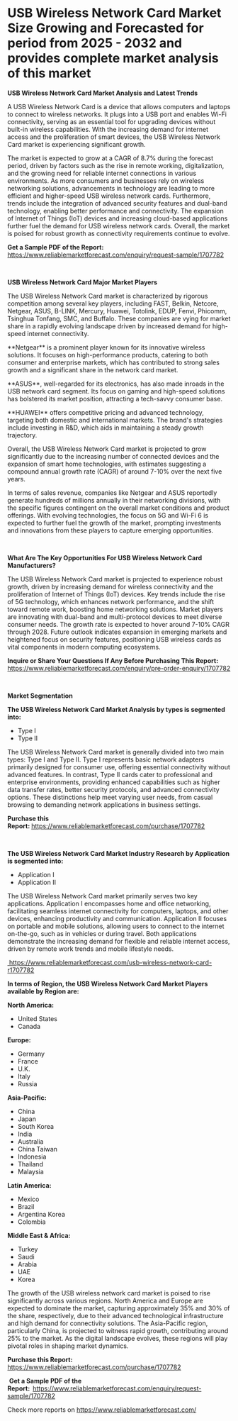 <p><h1>USB Wireless Network Card Market Size Growing and Forecasted for period from 2025 - 2032 and provides complete market analysis of this market</h1></p><p><strong>USB Wireless Network Card Market Analysis and Latest Trends</strong></p>
<p><p>A USB Wireless Network Card is a device that allows computers and laptops to connect to wireless networks. It plugs into a USB port and enables Wi-Fi connectivity, serving as an essential tool for upgrading devices without built-in wireless capabilities. With the increasing demand for internet access and the proliferation of smart devices, the USB Wireless Network Card market is experiencing significant growth.</p><p>The market is expected to grow at a CAGR of 8.7% during the forecast period, driven by factors such as the rise in remote working, digitalization, and the growing need for reliable internet connections in various environments. As more consumers and businesses rely on wireless networking solutions, advancements in technology are leading to more efficient and higher-speed USB wireless network cards. Furthermore, trends include the integration of advanced security features and dual-band technology, enabling better performance and connectivity. The expansion of Internet of Things (IoT) devices and increasing cloud-based applications further fuel the demand for USB wireless network cards. Overall, the market is poised for robust growth as connectivity requirements continue to evolve.</p></p>
<p><strong>Get a Sample PDF of the Report:&nbsp;</strong> <a href="https://www.reliablemarketforecast.com/enquiry/request-sample/1707782?utm_campaign=2808&utm_medium=2&utm_source=Github&utm_content=ia&utm_term=25032025&utm_id=usb-wireless-network-card">https://www.reliablemarketforecast.com/enquiry/request-sample/1707782</a></p>
<p>&nbsp;</p>
<p><strong>USB Wireless Network Card Major Market Players</strong></p>
<p><p>The USB Wireless Network Card market is characterized by rigorous competition among several key players, including FAST, Belkin, Netcore, Netgear, ASUS, B-LINK, Mercury, Huawei, Totolink, EDUP, Fenvi, Phicomm, Tsinghua Tonfang, SMC, and Buffalo. These companies are vying for market share in a rapidly evolving landscape driven by increased demand for high-speed internet connectivity.</p><p>**Netgear** is a prominent player known for its innovative wireless solutions. It focuses on high-performance products, catering to both consumer and enterprise markets, which has contributed to strong sales growth and a significant share in the network card market. </p><p>**ASUS**, well-regarded for its electronics, has also made inroads in the USB network card segment. Its focus on gaming and high-speed solutions has bolstered its market position, attracting a tech-savvy consumer base. </p><p>**HUAWEI** offers competitive pricing and advanced technology, targeting both domestic and international markets. The brand's strategies include investing in R&D, which aids in maintaining a steady growth trajectory.</p><p>Overall, the USB Wireless Network Card market is projected to grow significantly due to the increasing number of connected devices and the expansion of smart home technologies, with estimates suggesting a compound annual growth rate (CAGR) of around 7-10% over the next five years.</p><p>In terms of sales revenue, companies like Netgear and ASUS reportedly generate hundreds of millions annually in their networking divisions, with the specific figures contingent on the overall market conditions and product offerings. With evolving technologies, the focus on 5G and Wi-Fi 6 is expected to further fuel the growth of the market, prompting investments and innovations from these players to capture emerging opportunities.</p></p>
<p>&nbsp;</p>
<p><strong>What Are The Key Opportunities For USB Wireless Network Card Manufacturers?</strong></p>
<p><p>The USB Wireless Network Card market is projected to experience robust growth, driven by increasing demand for wireless connectivity and the proliferation of Internet of Things (IoT) devices. Key trends include the rise of 5G technology, which enhances network performance, and the shift toward remote work, boosting home networking solutions. Market players are innovating with dual-band and multi-protocol devices to meet diverse consumer needs. The growth rate is expected to hover around 7-10% CAGR through 2028. Future outlook indicates expansion in emerging markets and heightened focus on security features, positioning USB wireless cards as vital components in modern computing ecosystems.</p></p>
<p><strong>Inquire or Share Your Questions If Any Before Purchasing This Report:</strong> <a href="https://www.reliablemarketforecast.com/enquiry/pre-order-enquiry/1707782?utm_campaign=2808&utm_medium=2&utm_source=Github&utm_content=ia&utm_term=25032025&utm_id=usb-wireless-network-card">https://www.reliablemarketforecast.com/enquiry/pre-order-enquiry/1707782</a></p>
<p>&nbsp;</p>
<p><strong>Market Segmentation</strong></p>
<p><strong>The USB Wireless Network Card Market Analysis by types is segmented into:</strong></p>
<p><ul><li>Type I</li><li>Type II</li></ul></p>
<p><p>The USB Wireless Network Card market is generally divided into two main types: Type I and Type II. Type I represents basic network adapters primarily designed for consumer use, offering essential connectivity without advanced features. In contrast, Type II cards cater to professional and enterprise environments, providing enhanced capabilities such as higher data transfer rates, better security protocols, and advanced connectivity options. These distinctions help meet varying user needs, from casual browsing to demanding network applications in business settings.</p></p>
<p><strong>Purchase this Report:&nbsp;</strong><a href="https://www.reliablemarketforecast.com/purchase/1707782?utm_campaign=2808&utm_medium=2&utm_source=Github&utm_content=ia&utm_term=25032025&utm_id=usb-wireless-network-card">https://www.reliablemarketforecast.com/purchase/1707782</a></p>
<p>&nbsp;</p>
<p><strong>The USB Wireless Network Card Market Industry Research by Application is segmented into:</strong></p>
<p><ul><li>Application I</li><li>Application II</li></ul></p>
<p><p>The USB Wireless Network Card market primarily serves two key applications. Application I encompasses home and office networking, facilitating seamless internet connectivity for computers, laptops, and other devices, enhancing productivity and communication. Application II focuses on portable and mobile solutions, allowing users to connect to the internet on-the-go, such as in vehicles or during travel. Both applications demonstrate the increasing demand for flexible and reliable internet access, driven by remote work trends and mobile lifestyle needs.</p></p>
<p><a href="https://www.reliablemarketforecast.com/usb-wireless-network-card-r1707782?utm_campaign=2808&utm_medium=2&utm_source=Github&utm_content=ia&utm_term=25032025&utm_id=usb-wireless-network-card">&nbsp;https://www.reliablemarketforecast.com/usb-wireless-network-card-r1707782</a></p>
<p><strong>In terms of Region, the USB Wireless Network Card Market Players available by Region are:</strong></p>
<p>
    <p> <strong> North America: </strong>
        <ul>
            <li>United States</li>
            <li>Canada</li>
        </ul>
        </p> 
    <p> <strong> Europe: </strong>
        <ul>
            <li>Germany</li>
            <li>France</li>
            <li>U.K.</li>
            <li>Italy</li>
            <li>Russia</li>
        </ul>
        </p> 
    <p> <strong> Asia-Pacific: </strong>
        <ul>
            <li>China</li>
            <li>Japan</li>
            <li>South Korea</li>
            <li>India</li>
            <li>Australia</li>
            <li>China Taiwan</li>
            <li>Indonesia</li>
            <li>Thailand</li>
            <li>Malaysia</li>
        </ul>
        </p> 
    <p> <strong> Latin America: </strong>
        <ul>
            <li>Mexico</li>
            <li>Brazil</li>
            <li>Argentina Korea</li>
            <li>Colombia</li>
        </ul>
        </p> 
    <p> <strong> Middle East & Africa: </strong>
        <ul>
            <li>Turkey</li>
            <li>Saudi</li>
            <li>Arabia</li>
            <li>UAE</li>
            <li>Korea</li>
        </ul>
    </p>
    </p>
<p><p>The growth of the USB wireless network card market is poised to rise significantly across various regions. North America and Europe are expected to dominate the market, capturing approximately 35% and 30% of the share, respectively, due to their advanced technological infrastructure and high demand for connectivity solutions. The Asia-Pacific region, particularly China, is projected to witness rapid growth, contributing around 25% to the market. As the digital landscape evolves, these regions will play pivotal roles in shaping market dynamics.</p></p>
<p><strong>Purchase this Report: </strong><a href="https://www.reliablemarketforecast.com/purchase/1707782?utm_campaign=2808&utm_medium=2&utm_source=Github&utm_content=ia&utm_term=25032025&utm_id=usb-wireless-network-card">https://www.reliablemarketforecast.com/purchase/1707782</a></p>
<p>&nbsp;<strong>Get a Sample PDF of the Report:&nbsp;&nbsp;</strong><a href="https://www.reliablemarketforecast.com/enquiry/request-sample/1707782?utm_campaign=2808&utm_medium=2&utm_source=Github&utm_content=ia&utm_term=25032025&utm_id=usb-wireless-network-card">https://www.reliablemarketforecast.com/enquiry/request-sample/1707782</a></p>
<p><strong></strong></p>
<p>Check more reports on <a href="https://www.reliablemarketforecast.com/?utm_campaign=2808&utm_medium=2&utm_source=Github&utm_content=ia&utm_term=25032025&utm_id=usb-wireless-network-card">https://www.reliablemarketforecast.com/</a></p>